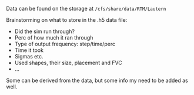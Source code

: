 Data can be found on the storage at 
`/cfs/share/data/RTM/Lautern`

Brainstorming on what to store in the .h5 data file:
* Did the sim run through?
* Perc of how much it ran through
* Type of output frequency: step/time/perc
* Time it took
* Sigmas etc.
* Used shapes, their size, placement and FVC
* ...

Some can be derived from the data, but some info my need to be added as well.